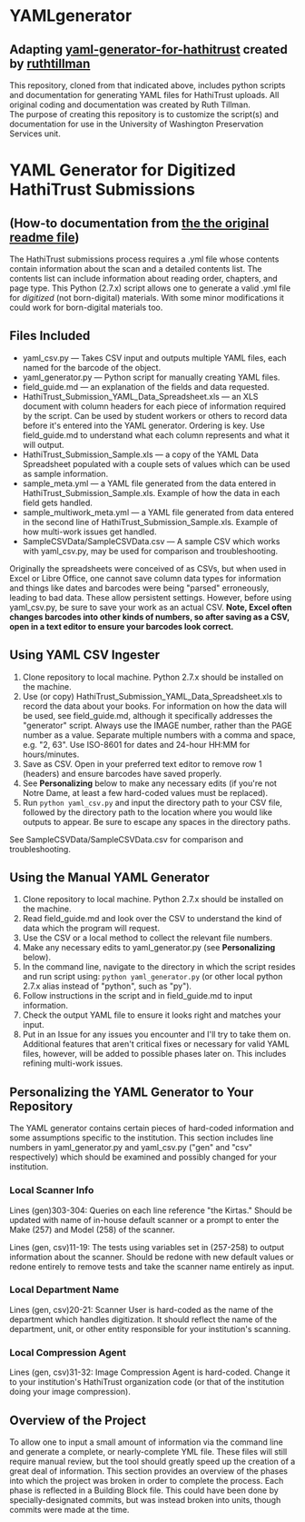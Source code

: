 # YAMLgenerator
## Adapting [yaml-generator-for-hathitrust](https://github.com/ruthtillman/yaml-generator-for-hathitrust) created by [ruthtillman](https://github.com/ruthtillman)
This repository, cloned from that indicated above, includes python scripts and documentation for generating YAML files for HathiTrust uploads. All original coding and documentation was created by Ruth Tillman.  
The purpose of creating this repository is to customize the script(s) and documentation for use in the University of Washington Preservation Services unit.

# YAML Generator for Digitized HathiTrust Submissions  
## (How-to documentation from [the the original readme file](https://github.com/ruthtillman/yaml-generator-for-hathitrust/blob/master/README.md))

The HathiTrust submissions process requires a .yml file whose contents contain information about the scan and a detailed contents list. The contents list can include information about reading order, chapters, and page type. This Python (2.7.x) script allows one to generate a valid .yml file for *digitized* (not born-digital) materials. With some minor modifications it could work for born-digital materials too.

## Files Included

- yaml_csv.py &mdash; Takes CSV input and outputs multiple YAML files, each named for the barcode of the object.
- yaml_generator.py &mdash; Python script for manually creating YAML files.
- field_guide.md &mdash; an explanation of the fields and data requested.
- HathiTrust_Submission_YAML_Data_Spreadsheet.xls &mdash; an XLS document with column headers for each piece of information required by the script. Can be used by student workers or others to record data before it's entered into the YAML generator. Ordering is key. Use field_guide.md to understand what each column represents and what it will output.
- HathiTrust_Submission_Sample.xls &mdash; a copy of the YAML Data Spreadsheet populated with a couple sets of values which can be used as sample information.
- sample_meta.yml &mdash; a YAML file generated from the data entered in HathiTrust_Submission_Sample.xls. Example of how the data in each field gets handled.
- sample_multiwork_meta.yml &mdash; a YAML file generated from data entered in the second line of HathiTrust_Submission_Sample.xls. Example of how multi-work issues get handled.
- SampleCSVData/SampleCSVData.csv &mdash; A sample CSV which works with yaml_csv.py, may be used for comparison and troubleshooting.

Originally the spreadsheets were conceived of as CSVs, but when used in Excel or Libre Office, one cannot save column data types for information and things like dates and barcodes were being "parsed" erroneously, leading to bad data. These allow persistent settings. However, before using yaml_csv.py, be sure to save your work as an actual CSV. **Note, Excel often changes barcodes into other kinds of numbers, so after saving as a CSV, open in a text editor to ensure your barcodes look correct.**

## Using YAML CSV Ingester

1. Clone repository to local machine. Python 2.7.x should be installed on the machine.
2. Use (or copy) HathiTrust_Submission_YAML_Data_Spreadsheet.xls to record the data about your books. For information on how the data will be used, see field_guide.md, although it specifically addresses the "generator" script. Always use the IMAGE number, rather than the PAGE number as a value. Separate multiple numbers with a comma and space, e.g. "2, 63". Use ISO-8601 for dates and 24-hour HH:MM for hours/minutes.
3. Save as CSV. Open in your preferred text editor to remove row 1 (headers) and ensure barcodes have saved properly.
4. See **Personalizing** below to make any necessary edits (if you're not Notre Dame, at least a few hard-coded values must be replaced).
4. Run `python yaml_csv.py` and input the directory path to your CSV file, followed by the directory path to the location where you would like outputs to appear. Be sure to escape any spaces in the directory paths.

See SampleCSVData/SampleCSVData.csv for comparison and troubleshooting.

## Using the Manual YAML Generator

1. Clone repository to local machine. Python 2.7.x should be installed on the machine.
2. Read field_guide.md and look over the CSV to understand the kind of data which the program will request.
3. Use the CSV or a local method to collect the relevant file numbers.
4. Make any necessary edits to yaml_generator.py (see **Personalizing** below).
5. In the command line, navigate to the directory in which the script resides and run script using: `python yaml_generator.py` (or other local python 2.7.x alias instead of "python", such as "py").
6. Follow instructions in the script and in field_guide.md to input information.
7. Check the output YAML file to ensure it looks right and matches your input.
8. Put in an Issue for any issues you encounter and I'll try to take them on. Additional features that aren't critical fixes or necessary for valid YAML files, however, will be added to possible phases later on. This includes refining multi-work issues.

## Personalizing the YAML Generator to Your Repository

The YAML generator contains certain pieces of hard-coded information and some assumptions specific to the institution. This section includes line numbers in yaml_generator.py and yaml_csv.py ("gen" and "csv" respectively) which should be examined and possibly changed for your institution.

### Local Scanner Info

Lines (gen)303-304: Queries on each line reference "the Kirtas." Should be updated with name of in-house default scanner or a prompt to enter the Make (257) and Model (258) of the scanner.

Lines (gen, csv)11-19: The tests using variables set in (257-258) to output information about the scanner. Should be redone with new default values or redone entirely to remove tests and take the scanner name entirely as input.

### Local Department Name

Lines (gen, csv)20-21: Scanner User is hard-coded as the name of the department which handles digitization. It should reflect the name of the department, unit, or other entity responsible for your institution's scanning.

### Local Compression Agent

Lines (gen, csv)31-32: Image Compression Agent is hard-coded. Change it to your institution's HathiTrust organization code (or that of the institution doing your image compression).

## Overview of the Project

To allow one to input a small amount of information via the command line and generate a complete, or nearly-complete YML file. These files will still require manual review, but the tool should greatly speed up the creation of a great deal of information. This section provides an overview of the phases into which the project was broken in order to complete the process. Each phase is reflected in a Building Block file. This could have been done by specially-designated commits, but was instead broken into units, though commits were made at the time.

